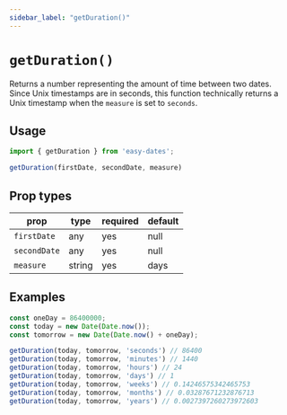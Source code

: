 ```yaml
---
sidebar_label: "getDuration()"
---
```


# `getDuration()`
Returns a number representing the amount of time between two dates. Since Unix timestamps are in seconds, this function technically returns a Unix timestamp when the `measure` is set to `seconds`.

## Usage
```javascript
import { getDuration } from 'easy-dates';

getDuration(firstDate, secondDate, measure)
```

## Prop types
| prop         | type   | required | default |
|--------------|--------|----------|---------|
| `firstDate`  | any    | yes      | null    |
| `secondDate` | any    | yes      | null    |
| `measure`    | string | yes      | days    |

## Examples
```javascript
const oneDay = 86400000;
const today = new Date(Date.now());
const tomorrow = new Date(Date.now() + oneDay);

getDuration(today, tomorrow, 'seconds') // 86400
getDuration(today, tomorrow, 'minutes') // 1440
getDuration(today, tomorrow, 'hours') // 24
getDuration(today, tomorrow, 'days') // 1
getDuration(today, tomorrow, 'weeks') // 0.14246575342465753
getDuration(today, tomorrow, 'months') // 0.03287671232876713
getDuration(today, tomorrow, 'years') // 0.0027397260273972603
```